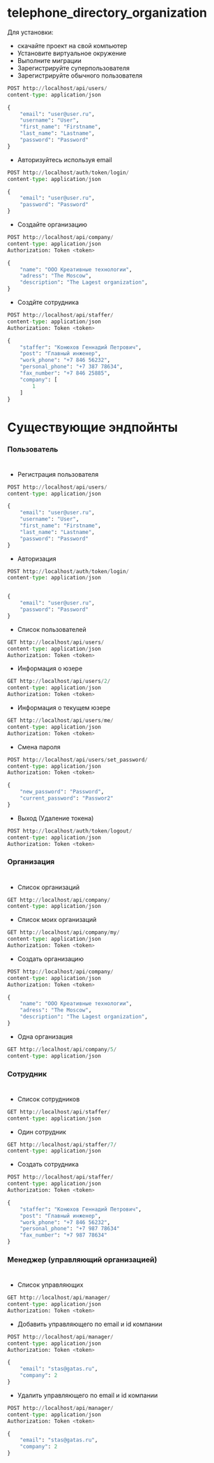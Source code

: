 # telephone_directory_organization



Для установки: 
* скачайте проект на свой компьютер 
* Установите виртуальное окружение
* Выполните миграции
* Зарегистрируйте суперпользователя
* Зарегистрируйте обычного пользователя
```python
POST http://localhost/api/users/ 
content-type: application/json

{
    "email": "user@user.ru",
    "username": "User",
    "first_name": "Firstname",
    "last_name": "Lastname",
    "password": "Password"
}
```
*  Авторизуйтесь используя email
```python
POST http://localhost/auth/token/login/ 
content-type: application/json

{
    "email": "user@user.ru",
    "password": "Password"
}
```

*   Создайте организацию
```python
POST http://localhost/api/company/
content-type: application/json
Authorization: Token <token>

{
    "name": "ООО Креативные технологии",
    "adress": "The Moscow",
    "description": "The Lagest organization",
}
```

*   Создйте сотрудника
```python
POST http://localhost/api/staffer/
content-type: application/json
Authorization: Token <token>

{ 
    "staffer": "Конюхов Геннадий Петрович",
    "post": "Главный инженер",
    "work_phone": "+7 846 56232",
    "personal_phone": "+7 387 78634",
    "fax_number": "+7 846 25885",
    "company": [
        1
    ]
}
```


# Существующие эндпойнты

### Пользователь
#

* Регистрация пользователя
```python
POST http://localhost/api/users/ 
content-type: application/json

{
    "email": "user@user.ru",
    "username": "User",
    "first_name": "Firstname",
    "last_name": "Lastname",
    "password": "Password"
}
```
*  Авторизация
```python
POST http://localhost/auth/token/login/ 
content-type: application/json


{
    "email": "user@user.ru",
    "password": "Password"
}
```

*   Список пользователей
```python
GET http://localhost/api/users/
content-type: application/json
Authorization: Token <token>
```

*  Информация о юзере
```python
GET http://localhost/api/users/2/
content-type: application/json
Authorization: Token <token>
```

*  Информация о текущем юзере
```python
GET http://localhost/api/users/me/
content-type: application/json
Authorization: Token <token>
```

*  Смена пароля
```python
POST http://localhost/api/users/set_password/
content-type: application/json
Authorization: Token <token>

{
    "new_password": "Password",
    "current_password": "Passwor2"
}
```

*  Выход (Удаление токена)
```python
POST http://localhost/auth/token/logout/
content-type: application/json
Authorization: Token <token>
```


### Организация
#

*   Список организаций
```python
GET http://localhost/api/company/
content-type: application/json
```

*   Список моих организаций
```python
GET http://localhost/api/company/my/
content-type: application/json
Authorization: Token <token>
```

*   Создать организацию
```python
POST http://localhost/api/company/
content-type: application/json
Authorization: Token <token>

{
    "name": "ООО Креативные технологии",
    "adress": "The Moscow",
    "description": "The Lagest organization",
}
```

*   Одна организация
```python
GET http://localhost/api/company/5/
content-type: application/json
```


### Сотрудник
#


*   Список сотрудников
```python
GET http://localhost/api/staffer/
content-type: application/json
```

*   Один сотрудник
```python
GET http://localhost/api/staffer/7/
content-type: application/json
```

*   Создать сотрудника
```python
POST http://localhost/api/staffer/
content-type: application/json
Authorization: Token <token>

{ 
    "staffer": "Конюхов Геннадий Петрович",
    "post": "Главный инженер",
    "work_phone": "+7 846 56232",
    "personal_phone": "+7 987 78634"
    "fax_number": "+7 987 78634"
}
```

### Менеджер (управляющий организацией)
#


*   Список управляющих
```python
GET http://localhost/api/manager/
content-type: application/json
Authorization: Token <token>
```


*   Добавить управляющего по email и id компании
```python
POST http://localhost/api/manager/
content-type: application/json
Authorization: Token <token>

{
    "email": "stas@gatas.ru",
    "company": 2
}
```

*   Удалить управляющего по email и id компании
```python
POST http://localhost/api/manager/
content-type: application/json
Authorization: Token <token>

{
    "email": "stas@gatas.ru",
    "company": 2
}
```